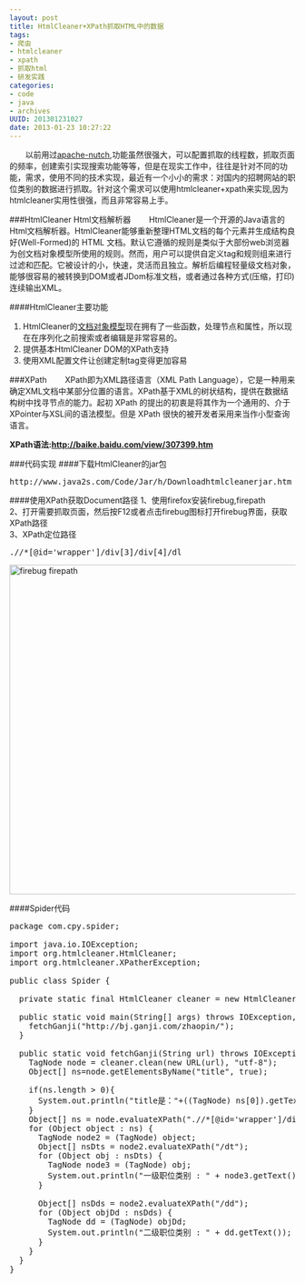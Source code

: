 ```yaml
--- 
layout: post
title: HtmlCleaner+XPath抓取HTML中的数据
tags: 
- 爬虫
- htmlcleaner
- xpath
- 抓取html
- 研发实践
categories:
- code
- java
- archives
UUID: 201301231027
date: 2013-01-23 10:27:22
---
```


　　以前用过<a href="http://nutch.apache.org/" alt="apache-nutch" target="_bank">apache-nutch</a>,功能虽然很强大，可以配置抓取的线程数，抓取页面的频率，创建索引实现搜索功能等等，但是在现实工作中，往往是针对不同的功能，需求，使用不同的技术实现，最近有一个小小的需求：对国内的招聘网站的职位类别的数据进行抓取。针对这个需求可以使用htmlcleaner+xpath来实现,因为htmlcleaner实用性很强，而且非常容易上手。

###HtmlCleaner Html文档解析器
　　HtmlCleaner是一个开源的Java语言的Html文档解析器。HtmlCleaner能够重新整理HTML文档的每个元素并生成结构良好(Well-Formed)的 HTML 文档。默认它遵循的规则是类似于大部份web浏览器为创文档对象模型所使用的规则。然而，用户可以提供自定义tag和规则组来进行过滤和匹配。它被设计的小，快速，灵活而且独立。解析后编程轻量级文档对象，能够很容易的被转换到DOM或者JDom标准文档，或者通过各种方式(压缩，打印)连续输出XML。

####HtmlCleaner主要功能
<ol>
<li>HtmlCleaner的<a href="http://baike.baidu.com/view/758570.htm" target="_bank">文档对象模型</a>现在拥有了一些函数，处理节点和属性，所以现在在序列化之前搜索或者编辑是非常容易的。</li>
<li>提供基本HtmlCleaner DOM的XPath支持</li>
<li>使用XML配置文件让创建定制tag变得更加容易</li>
</ol>

###XPath
　　XPath即为XML路径语言（XML Path Language），它是一种用来确定XML文档中某部分位置的语言。XPath基于XML的树状结构，提供在数据结构树中找寻节点的能力。起初 XPath 的提出的初衷是将其作为一个通用的、介于XPointer与XSL间的语法模型。但是 XPath 很快的被开发者采用来当作小型查询语言。

<strong>XPath语法:<a href="http://baike.baidu.com/view/307399.htm" target="_bank">http://baike.baidu.com/view/307399.htm</a></strong>

###代码实现
####下载HtmlCleaner的jar包
<pre id="wiki">
http://www.java2s.com/Code/Jar/h/Downloadhtmlcleanerjar.htm
</pre>
####使用XPath获取Document路径
1、使用firefox安装firebug,firepath<br>
2、打开需要抓取页面，然后按F12或者点击firebug图标打开firebug界面，获取XPath路径<br>
3、XPath定位路径<br>
<pre id="java">
.//*[@id='wrapper']/div[3]/div[4]/dl
</pre>
<a href="{{site.static_url}}/assets/images/java/firebug_firepath.jpg" alt="firebug firepath">
<img src="{{site.static_url}}/assets/images/java/firebug_firepath.jpg" width="580px"  alt="firebug firepath" ></img>
</a>

####Spider代码
<pre id="java">
package com.cpy.spider;

import java.io.IOException;
import org.htmlcleaner.HtmlCleaner;
import org.htmlcleaner.XPatherException;

public class Spider {

  private static final HtmlCleaner cleaner = new HtmlCleaner();

  public static void main(String[] args) throws IOException, XPatherException {
    fetchGanji("http://bj.ganji.com/zhaopin/");
  }

  public static void fetchGanji(String url) throws IOException, XPatherException {
    TagNode node = cleaner.clean(new URL(url), "utf-8");
    Object[] ns=node.getElementsByName("title", true);  

    if(ns.length > 0){  
      System.out.println("title是："+((TagNode) ns[0]).getText());//取title值  
    }  
    Object[] ns = node.evaluateXPath(".//*[@id='wrapper']/div[3]/div[4]/dl");
    for (Object object : ns) {
      TagNode node2 = (TagNode) object;
      Object[] nsDts = node2.evaluateXPath("/dt");
      for (Object obj : nsDts) {
        TagNode node3 = (TagNode) obj;
        System.out.println("一级职位类别 : " + node3.getText());
      }

      Object[] nsDds = node2.evaluateXPath("/dd");
      for (Object objDd : nsDds) {
        TagNode dd = (TagNode) objDd;
        System.out.println("二级职位类别 : " + dd.getText());
      }
    }
  }
}

</pre>


